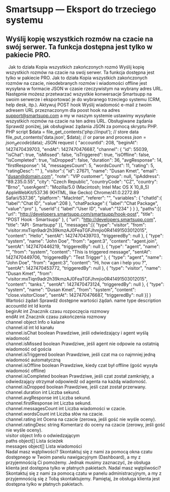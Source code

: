 # Smartsupp — Eksport do trzeciego systemu
## Wyślij kopię wszystkich rozmów na czacie na swój serwer. Ta funkcja dostępna jest tylko w pakiecie PRO.
  Jak to działa Kopia wszystkich zakończonych rozmó
Wyślij kopię wszystkich rozmów na czacie na swój serwer.
Ta funkcja dostępna jest tylko w pakiecie PRO.
Jak to działa
Kopia wszystkich zakończonych rozmów na czacie, nieodebranych rozmów i wiadomości offline jest wysyłana w formacie JSON w czasie rzeczywistym na wybrany adres URL. Następnie możesz przetwarzać wszystkie konwersacje Smartsupp na swoim serwerze i eksportować je do wybranego trzeciego systemu (CRM, help desk, itp.).
Aktywuj POST hook
Wyślij wiadomość e-mail z twoim adresem URL przeznaczonym dla poost hook na adres support@smartsupp.com a my w naszym systemie ustawimy wysyłanie wszystkich rozmów na czacie na ten adres URL.
Obsługiwane żądania
Sprawdź poniżej, jak obsługiwać żądania JSON za pomocą skryptu PHP.
PHP script
$data = file_get_contents('php://input'); // store data file_put_contents('data.json', $data); // or parse and process $json = json_decode($data);
JSON request
{ "accountId": 208, "beginAt": 1427470439703, "endAt": 1427470476687, "channel": { "id": 55039, "isChat": true, "isMissed": false, "isTriggered": true, "isOffline": false, "isCompleted": true, "isDropped": false, "duration": 36, "avgResponse": 14, "firstResponse": 14, "messagesCount": 5, "wordsCount": 11, "rating": 5, "ratingDesc": "" }, "visitor":{ "id": 27671, "name": "Dusan Kmet", "email": "dusan@domain.com", "note": "VIP customer", "group": null, "ipAddress": "89.235.0.55", "city": "Czech Republic", "countryCode": "CZ", "country": "Brno", "userAgent": "Mozilla/5.0 (Macintosh; Intel Mac OS X 10_8_5) AppleWebKit/537.36 (KHTML, like Gecko) Chrome/41.0.2272.89 Safari/537.36", "platform": "MacIntel", "referer": "", "variables": { "chatId":{ "label":"Chat ID", "value":208 }, "chatPackage":{ "label":"Chat Package", "value":"pro" }, "userId":{ "label":"User ID", "value":"1234" } } }, "paths":[{ "url": "http://developers.smartsupp.com/smartsupp/hook-post", "title": "POST Hook · Smartsupp" }, { "url": "http://developers.smartsupp.com", "title": "API · Smartsupp" }], "messages":[{ "type": "visitor", "from": "visitor:mxTiqn9adr2h39kmzAJ0FeaTGFJhmjio0R41491503012015", "content": "Hello", "sentAt": 1427470439703, "triggeredBy": null }, { "type": "system", "name": "John Doe", "from": "agent:3", "content": "agent.join", "sentAt": 1427470446219, "triggeredBy": null }, { "type": "agent", "name": "", "from": "system", "content": "This is triggered message", "sentAt": 1427470449706, "triggeredBy": "Test Trigger" }, { "type": "agent", "name": "John Doe", "from": "agent:3", "content": "Hi, how can i help you ?", "sentAt": 1427470453772, "triggeredBy": null }, { "type": "visitor", "name": "Dusan Kmet", "from": "visitor:mxTiqn9adr2h39kmzAJ0FeaTGFJhmjio0R41491503012015", "content": "tanks.", "sentAt": 1427470473124, "triggeredBy": null }, { "type": "system", "name": "Dusan Kmet", "from": "system", "content": "close.visitorClose", "sentAt": 1427470476687, "triggeredBy": null }] }
Wartości żądań
Sprawdź dostępne wartości żądań.
name type description 
accountId	int	Id konta	
beginAt	int	Znacznik czasu rozpoczęcia rozmowy	
endAt	int	Znacznik czasu zakończenia rozmowy	
channel	object	Info o kalane	
channel.id	int	Id kanału	
channel.isChat	boolean	Prawdziwe, jeśli odwiedzający i agent wyślą wiadomość	
channel.isMissed	boolean	Prawdziwe, jeśli agent nie odpowie na ostatnią wiadomość od gościa	
channel.isTriggered	boolean	Prawdziwe, jeśli czat ma co najmniej jedną wiadomość automatyczną	
channel.isOffline	boolean	Prawdziwe, kiedy czat był offline (gość wysyła wiadomość offline)	
channel.isCompleted	boolean	Prawdziwe, jeśli czat został zamknięty, a odwiedzający otrzymał odpowiedź od agenta na każdą wiadomość.	
channel.isDropped	boolean	Prawdziwe, jeśli czat został przerwany.	
channel.duration	int	Liczba sekund.	
channel.avgResponse	int	Liczba sekund.	
channel.firstResponse	int	Liczba sekund.	
channel.messagesCount	int	Liczba wiadomości w czacie.	
channel.wordsCount	int	Liczba słów na czacie.	
channel.rating	int	Ocena na czacie (zerowa, jeśli gość nie wyśle oceny).	
channel.ratingDesc	string	Komentarz do oceny na czacie (zerowy, jeśli gość nie wyśle oceny).	
visitor	object	Info o odwiedzającym	
paths	object[]	Lista ścieżek	
messages	object[]	Lista wiadomości	
Nadal masz wątpliwości? Skontaktuj się z nami za pomocą okna czatu dostępnego w Twoim panelu nawigacyjnym (Dashboard), a my z przyjemnością Ci pomożemy. Jednak musimy zaznaczyć, że obsługa klienta jest dostępna tylko w płatnych pakietach.
Nadal masz wątpliwości? Skontaktuj się z nami za pomocą czatu w panelu administracyjnym, a my z przyjemnością się z Tobą skontaktujemy. Pamiętaj, że obsługa klienta jest dostępna tylko w płatnych pakietach.

